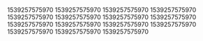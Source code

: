 1539257575970
1539257575970
1539257575970
1539257575970
1539257575970
1539257575970
1539257575970
1539257575970
1539257575970
1539257575970
1539257575970
1539257575970
1539257575970
1539257575970
1539257575970